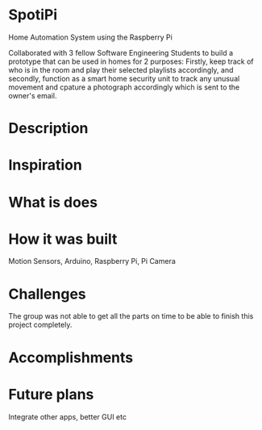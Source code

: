 # SpotiPi
Home Automation System using the Raspberry Pi

Collaborated with 3 fellow Software Engineering Students to build a prototype that can be used in homes for 2 purposes: Firstly, keep track of who is in the room and play their selected playlists accordingly, and secondly, function as a smart home security unit to track any unusual movement and cpature a photograph accordingly which is sent to the owner's email. 
<h1> Description </h1>
<p> </p>

<h1> Inspiration </h1>
<p>  </p>

<h1> What is does </h1>
<p> </p>

<h1> How it was built </h1>
<p> Motion Sensors, Arduino, Raspberry Pi, Pi Camera </p>

<h1> Challenges </h1>
<p> The group was not able to get all the parts on time to be able to finish this project completely. </p>

<h1> Accomplishments </h1>
<p> </p>

<h1> Future plans </h1>
<p> Integrate other apps, better GUI etc </p>
